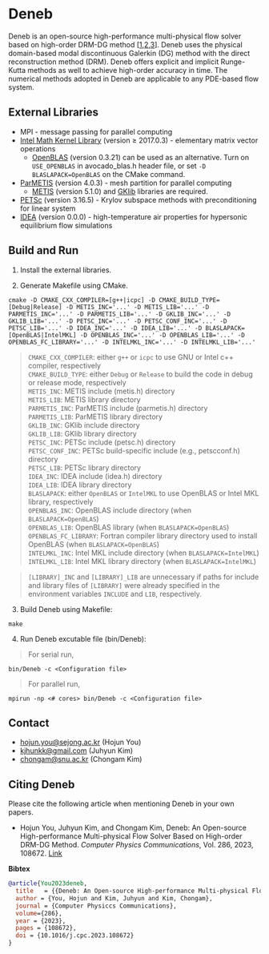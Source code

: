 
# Deneb

Deneb is an open-source high-performance multi-physical flow solver based on high-order DRM-DG method \[[1](https://doi.org/10.1016/j.jcp.2019.06.015),[2](https://doi.org/10.1016/j.jcp.2020.109514),[3](https://doi.org/10.1016/j.compfluid.2020.104790)\]. Deneb uses the physical domain-based modal discontinuous Galerkin (DG) method with the direct reconstruction method (DRM). Deneb offers explicit and implicit Runge-Kutta methods as well to achieve high-order accuracy in time. The numerical methods adopted in Deneb are applicable to any PDE-based flow system.

## External Libraries

* MPI - message passing for parallel computing
* [Intel Math Kernel Library](https://www.intel.com/content/www/us/en/develop/documentation/get-started-with-mkl-for-dpcpp/top.html) (version $\ge$ 2017.0.3) - elementary matrix vector operations
  * [OpenBLAS](https://www.openblas.net/) (version 0.3.21) can be used as an alternative. Turn on `USE_OPENBLAS` in avocado_blas.h header file, or set `-D BLASLAPACK=OpenBLAS` on the CMake command.
* [ParMETIS](https://github.com/KarypisLab/ParMETIS) (version 4.0.3) - mesh partition for parallel computing
  * [METIS](https://github.com/KarypisLab/METIS) (version 5.1.0) and [GKlib](https://github.com/KarypisLab/GKlib) libraries are required.
* [PETSc](https://petsc.org/main/) (version 3.16.5) - Krylov subspace methods with preconditioning for linear system
* [IDEA](https://github.com/HojunYouKr/IDEA) (version 0.0.0) - high-temperature air properties for hypersonic equilibrium flow simulations

## Build and Run

1. Install the external libraries.   

2. Generate Makefile using CMake.

```
cmake -D CMAKE_CXX_COMPILER=[g++|icpc] -D CMAKE_BUILD_TYPE=[Debug|Release] -D METIS_INC='...' -D METIS_LIB='...' -D PARMETIS_INC='...' -D PARMETIS_LIB='...' -D GKLIB_INC='...' -D GKLIB_LIB='...' -D PETSC_INC='...' -D PETSC_CONF_INC='...' -D PETSC_LIB='...' -D IDEA_INC='...' -D IDEA_LIB='...' -D BLASLAPACK=[OpenBLAS|IntelMKL] -D OPENBLAS_INC='...' -D OPENBLAS_LIB='...' -D OPENBLAS_FC_LIBRARY='...' -D INTELMKL_INC='...' -D INTELMKL_LIB='...'
```
> `CMAKE_CXX_COMPILER`: either `g++` or `icpc` to use GNU or Intel c++ compiler, respectively  
> `CMAKE_BUILD_TYPE`: either `Debug` or `Release` to build the code in debug or release mode, respectively  
> `METIS_INC`: METIS include (metis.h) directory  
> `METIS_LIB`: METIS library directory  
> `PARMETIS_INC`: ParMETIS include (parmetis.h) directory  
> `PARMETIS_LIB`: ParMETIS library directory  
> `GKLIB_INC`: GKlib include directory  
> `GKLIB_LIB`: GKlib library directory  
> `PETSC_INC`: PETSc include (petsc.h) directory  
> `PETSC_CONF_INC`: PETSc build-specific include (e.g., petscconf.h) directory  
> `PETSC_LIB`: PETSc library directory  
> `IDEA_INC`: IDEA include (idea.h) directory  
> `IDEA_LIB`: IDEA library directory  
> `BLASLAPACK`: either `OpenBLAS` or `IntelMKL` to use OpenBLAS or Intel MKL library, respectively  
> `OPENBLAS_INC`: OpenBLAS include directory (when `BLASLAPACK=OpenBLAS`)  
> `OPENBLAS_LIB`: OpenBLAS library (when `BLASLAPACK=OpenBLAS`)  
> `OPENBLAS_FC_LIBRARY`: Fortran compiler library directory used to install OpenBLAS (when `BLASLAPACK=OpenBLAS`)  
> `INTELMKL_INC`: Intel MKL include directory (when `BLASLAPACK=IntelMKL`)  
> `INTELMKL_LIB`: Intel MKL library directory (when `BLASLAPACK=IntelMKL`)  
  
> `[LIBRARY]_INC` and `[LIBRARY]_LIB` are unnecessary if paths for include and library files of `[LIBRARY]` were already specified in the environment variables `INCLUDE` and `LIB`, respectively.

3. Build Deneb using Makefile:   
```
make   
```

4. Run Deneb excutable file (bin/Deneb):   

> For serial run,
```
bin/Deneb -c <Configuration file>   
```
> For parallel run,
```
mpirun -np <# cores> bin/Deneb -c <Configuration file> 
```

## Contact

* hojun.you@sejong.ac.kr (Hojun You)
* kjhunkk@gmail.com  (Juhyun Kim)
* chongam@snu.ac.kr  (Chongam Kim)

## Citing Deneb
Please cite the following article when mentioning Deneb in your own papers.

* Hojun You, Juhyun Kim, and Chongam Kim, Deneb: An Open-source High-performance Multi-physical Flow Solver Based on High-order DRM-DG Method. *Computer Physics Communications*, Vol. 286, 2023, 108672. [Link](https://doi.org/10.1016/j.cpc.2023.108672)

**Bibtex**
```bibtex
@article{You2023deneb,
  title   = {{Deneb: An Open-source High-performance Multi-physical Flow Solver Based on High-order DRM-DG Method}},
  author = {You, Hojun and Kim, Juhyun and Kim, Chongam},
  journal = {Computer Physiccs Communications},
  volume={286},
  year = {2023},
  pages = {108672},
  doi = {10.1016/j.cpc.2023.108672}
}